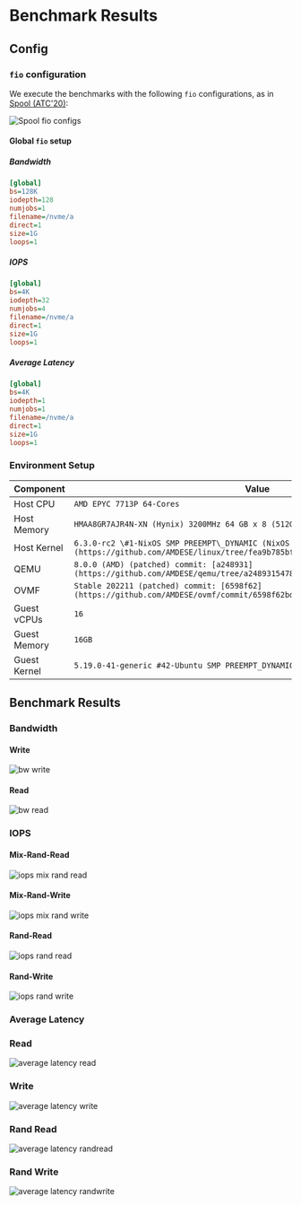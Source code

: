 # Benchmark Results

## Config

### `fio` configuration

We execute the benchmarks with the following `fio` configurations, as in [Spool (ATC'20)](https://www.usenix.org/conference/atc20/presentation/xue):

![Spool fio configs](./images/fio-benchmark-spool-config.png)

#### Global `fio` setup

##### Bandwidth

```ini
[global]
bs=128K
iodepth=128
numjobs=1
filename=/nvme/a
direct=1
size=1G
loops=1
```


##### IOPS

```ini
[global]
bs=4K
iodepth=32
numjobs=4
filename=/nvme/a
direct=1
size=1G
loops=1
```

##### Average Latency

```ini
[global]
bs=4K
iodepth=1
numjobs=1
filename=/nvme/a
direct=1
size=1G
loops=1
```


### Environment Setup

| Component    | Value |
| ---------    | ---------                                                                                                                                                  |
| Host CPU     | `AMD EPYC 7713P 64-Cores`                                                                                                                                  |
| Host Memory  | `HMAA8GR7AJR4N-XN (Hynix) 3200MHz 64 GB x 8 (512GB)`                                                                                                       |
| Host Kernel  | `6.3.0-rc2 \#1-NixOS SMP PREEMPT\_DYNAMIC (NixOS 23.05)} commit: [fea9b78](https://github.com/AMDESE/linux/tree/fea9b785bfa90e015c7d81526e36060da1bf01d1)` |
| QEMU         | `8.0.0 (AMD) (patched) commit: [a248931](https://github.com/AMDESE/qemu/tree/a248931547843b9edb0f3b0c7d6d0c76ffdf7659)`                                    |
| OVMF         | `Stable 202211 (patched) commit: [6598f62](https://github.com/AMDESE/ovmf/commit/6598f62bda4eb884c65d6c0aed7ede64258a41d8)`                                |
| Guest vCPUs  | `16`                                                                                                                                                         |
| Guest Memory | `16GB`                                                                                                                                                       |
| Guest Kernel | `5.19.0-41-generic #42-Ubuntu SMP PREEMPT_DYNAMIC (Ubuntu 22.10 )`                                                                                         |


## Benchmark Results

### Bandwidth

#### Write

![bw write](./images/bw-write-out.png)


#### Read

![bw read](./images/bw-read-out.png)


### IOPS

#### Mix-Rand-Read

![iops mix rand read](./images/iops-mixrandread-out.png)

#### Mix-Rand-Write

![iops mix rand write](./images/iops-mixrandwrite-out.png)

#### Rand-Read

![iops rand read](./images/iops-randread-out.png)


#### Rand-Write

![iops rand write](./images/iops-randwrite-out.png)


### Average Latency

### Read

![average latency read](./images/avg-lat-read-out.png)

### Write

![average latency write](./images/avg-lat-write-out.png)

### Rand Read

![average latency randread](./images/avg-lat-randread-out.png)

### Rand Write

![average latency randwrite](./images/avg-lat-randwrite-out.png)

